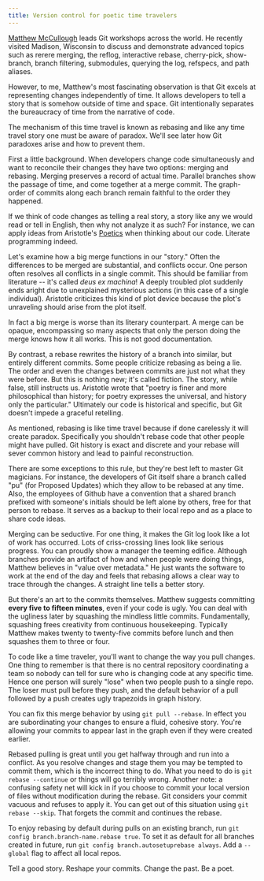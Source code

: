 ```yaml
---
title: Version control for poetic time travelers
---
```


[Matthew McCullough](http://twitter.com/matthewmccull) leads Git
workshops across the world. He recently visited Madison, Wisconsin
to discuss and demonstrate advanced topics such as rerere merging,
the reflog, interactive rebase, cherry-pick, show-branch, branch
filtering, submodules, querying the log, refspecs, and path aliases.

However, to me, Matthew's most fascinating observation is that Git
excels at representing changes independently of time. It allows
developers to tell a story that is somehow outside of time and
space. Git intentionally separates the bureaucracy of time from the
narrative of code.

The mechanism of this time travel is known as rebasing and like any
time travel story one must be aware of paradox. We'll see later how
Git paradoxes arise and how to prevent them.

First a little background. When developers change code simultaneously
and want to reconcile their changes they have two options: merging
and rebasing. Merging preserves a record of actual time. Parallel
branches show the passage of time, and come together at a merge
commit. The graph-order of commits along each branch remain faithful
to the order they happened.

If we think of code changes as telling a real story, a story like
any we would read or tell in English, then why not analyze it as
such? For instance, we can apply ideas from Aristotle's <u>Poetics</u>
when thinking about our code. Literate programming indeed.

Let's examine how a big merge functions in our "story." Often the
differences to be merged are substantial, and conflicts occur. One
person often resolves all conflicts in a single commit. This should
be familiar from literature -- it's called _deus ex machina_! A
deeply troubled plot suddenly ends aright due to unexplained
mysterious actions (in this case of a single individual). Aristotle
criticizes this kind of plot device because the plot's unraveling
should arise from the plot itself.

In fact a big merge is worse than its literary counterpart. A merge
can be opaque, encompassing so many aspects that only the person
doing the merge knows how it all works. This is not good documentation.

By contrast, a rebase rewrites the history of a branch into similar,
but entirely different commits. Some people criticize rebasing as
being a lie. The order and even the changes between commits are
just not what they were before. But this is nothing new; it's called
fiction. The story, while false, still instructs us. Aristotle wrote
that "poetry is finer and more philosophical than history; for
poetry expresses the universal, and history only the particular."
Ultimately our code is historical and specific, but Git doesn't
impede a graceful retelling.

As mentioned, rebasing is like time travel because if done carelessly
it will create paradox. Specifically you shouldn't rebase code that
other people might have pulled. Git history is exact and discrete
and your rebase will sever common history and lead to painful
reconstruction.

There are some exceptions to this rule, but they're best left to
master Git magicians. For instance, the developers of Git itself
share a branch called "pu" (for Proposed Updates) which they allow
to be rebased at any time. Also, the employees of Github have a
convention that a shared branch prefixed with someone's initials
should be left alone by others, free for that person to rebase. It
serves as a backup to their local repo and as a place to share code
ideas.

Merging can be seductive. For one thing, it makes the Git log look
like a lot of work has occurred. Lots of criss-crossing lines look
like serious progress. You can proudly show a manager the teeming
edifice. Although branches provide an artifact of how and when
people were doing things, Matthew believes in "value over metadata."
He just wants the software to work at the end of the day and feels
that rebasing allows a clear way to trace through the changes. A
straight line tells a better story.

But there's an art to the commits themselves. Matthew suggests
committing **every five to fifteen minutes**, even if your code is
ugly. You can deal with the ugliness later by squashing the mindless
little commits. Fundamentally, squashing frees creativity from
continuous housekeeping. Typically Matthew makes twenty to twenty-five
commits before lunch and then squashes them to three or four.

To code like a time traveler, you'll want to change the way you
pull changes. One thing to remember is that there is no central
repository coordinating a team so nobody can tell for sure who is
changing code at any specific time. Hence one person will surely
"lose" when two people push to a single repo. The loser must
pull before they push, and the default behavior of a pull
followed by a push creates ugly trapezoids in graph history.

You can fix this merge behavior by using `git pull --rebase`. In
effect you are subordinating your changes to ensure a fluid, cohesive
story. You're allowing your commits to appear last in the graph
even if they were created earlier.

Rebased pulling is great until you get halfway through and run into
a conflict. As you resolve changes and stage them you may be tempted
to commit them, which is the incorrect thing to do. What you need
to do is `git rebase --continue` or things will go terribly wrong.
Another note: a confusing safety net will kick in if you choose to
commit your local version of files without modification during the
rebase. Git considers your commit vacuous and refuses to apply it.
You can get out of this situation using `git rebase --skip`. That
forgets the commit and continues the rebase.

To enjoy rebasing by default during pulls on an existing branch,
run `git config branch.branch-name.rebase true`. To set it as default
for all branches created in future, run `git config branch.autosetuprebase
always`. Add a `--global` flag to affect all local repos.

Tell a good story. Reshape your commits. Change the past. Be a poet.
